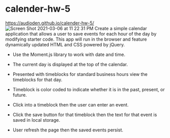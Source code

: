 # calender-hw-5

https://audioden.github.io/calender-hw-5/
![Screen Shot 2021-03-06 at 11 22 31 PM](https://user-images.githubusercontent.com/74844127/110230023-54bffe80-7ed3-11eb-8dfb-dd7c5ea09d45.png)
Create a simple calendar application that allows a user to save events for each hour of the day by modifying starter code. This app will run in the browser and feature dynamically updated HTML and CSS powered by jQuery.

*   Use the Moment.js library to work with date and time.

*   The current day is displayed at the top of the calendar.

*   Presented with timeblocks for standard business hours view the timeblocks for that day.

*   Timeblock is color coded to indicate whether it is in the past, present, or future.

*   Click into a timeblock then the user can enter an event.

*   Click the save button for that timeblock then the text for that event is saved in local storage.

*   User refresh the page then the saved events persist.



        

